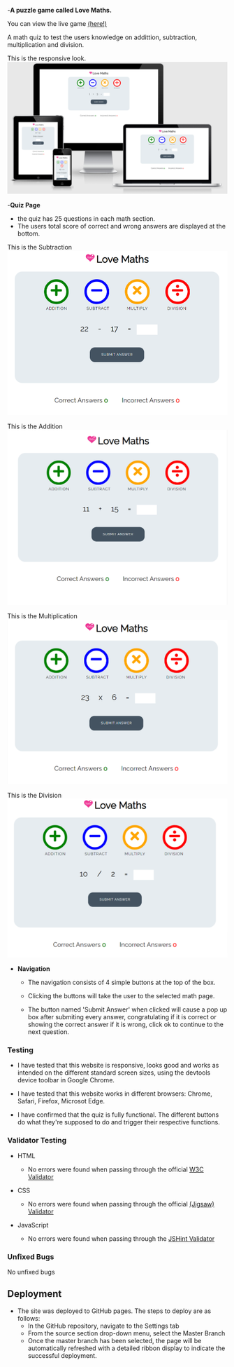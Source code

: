 -**A puzzle game called Love Maths.**

You can view the live game [(here!)](https://perfecttennails.github.io/love-maths/)

A math quiz to test the users knowledge on addittion, subtraction, multiplication and division.

This is the responsive look.
![Quiz main Page](assets/images/media-responsive.png)

-**Quiz Page**
- the quiz has 25 questions in each math section.
- The users total score of correct and wrong answers are displayed at the bottom.


This is the Subtraction 
![Quiz main Page](assets/images/subtraction.png)

This is the Addition 
![Quiz main Page](assets/images/addition.png)

This is the Multiplication 
![Quiz main Page](assets/images/multiplication.png)

This is the Division 
![Quiz main Page](assets/images/division.png)

- **Navigation**
  - The navigation consists of 4 simple buttons at the top of the box.

  - Clicking the buttons will take the user to the selected math page.

  - The button named 'Submit Answer' when
clicked will cause a pop up box after submiting every answer, congratulating if it is correct or showing the correct answer if it is wrong, click ok to continue to the next question.

### Testing

- I have tested that this website is responsive, looks good and works as intended on the different standard screen sizes, using the devtools device toolbar in Google Chrome.

- I have tested that this website works in different browsers: Chrome, Safari, Firefox, Microsot Edge.

- I have confirmed that the quiz is fully functional. The different buttons do what they're supposed to do and trigger their respective functions.

### Validator Testing
- HTML
    - No errors were found when passing through the official [W3C Validator](https://validator.w3.org/nu/)

- CSS
    - No errors were found when passing through the official [(Jigsaw) Validator](https://jigsaw.w3.org/css-validator/)

- JavaScript
    - No errors were found when passing through the [JSHint Validator](https://jshint.com/)

### Unfixed Bugs
No unfixed bugs

## Deployment

- The site was deployed to GitHub pages. The steps to deploy are as follows:
    - In the GitHub repository, navigate to the Settings tab
    - From the source section drop-down menu, select the Master Branch
    - Once the master branch has been selected, the page will be automatically refreshed with a detailed ribbon display to indicate the successful deployment.
